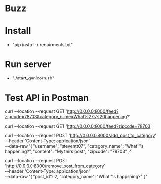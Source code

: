 # Buzz

# Install
- "pip install -r requirments.txt"

# Run server
- "./start_gunicorn.sh"

# Test API in Postman

curl --location --request GET 'http://0.0.0.0:8000/feed?zipcode=78703&category_name=What%27s%20happening?'

curl --location --request GET 'http://0.0.0.0:8000/feed?zipcode=78703'

curl --location --request POST 'http://0.0.0.0:8000/add_post_to_category' \
--header 'Content-Type: application/json' \
--data-raw '{
    "username": "steventt07",
    "category_name": "What'\''s happening?",
    "content": "My thirs post",
    "zipcode": "78703"
}'

curl --location --request POST 'http://0.0.0.0:8000/remove_post_from_category' \
--header 'Content-Type: application/json' \
--data-raw '{
    "post_id": 2,
    "category_name": "What'\''s happening?"
}'